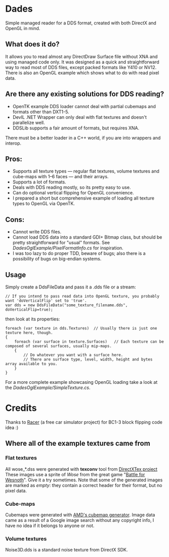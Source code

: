 # Dades #

Simple managed reader for a DDS format, created with both DirectX and OpenGL in mind.


## What does it do? ##

It allows you to read almost any DirectDraw Surface file without XNA and using managed code only.
It was designed as a quick and straightforward way to read most of DDS files, except packed formats like Y410 or NV12.
There is also an OpenGL example which shows what to do with read pixel data.


## Are there any existing solutions for DDS reading? ##

- OpenTK example DDS loader cannot deal with partial cubemaps and formats other than DXT1-5.
- DevIL .NET Wrapper can only deal with flat textures and doesn't parallelize well.
- DDSLib supports a fair amount of formats, but requires XNA.

There must be a better loader in a C++ world, if you are into wrappers and interop.

## Pros: ##

- Supports all texture types — regular flat textures, volume textures and cube-maps with 1–6 faces — and their arrays.
- Supports a lot of formats.
- Deals with DDS reading mostly, so its pretty easy to use.
- Can do optional vertical flipping for OpenGL convenience.
- I prepared a short but comprehensive example of loading all texture types to OpenGL via OpenTK.


## Cons: ##

- Cannot write DDS files.
- Cannot load DDS data into a standard GDI+ Bitmap class, but should be pretty straightforward for "usual" formats. See *DadesOglExample/PixelFormatInfo.cs* for inspiration.
- I was too lazy to do proper TDD, beware of bugs; also there is a possibility of bugs on big-endian systems.


## Usage ##

Simply create a DdsFileData and pass it a .dds file or a stream:

    // If you intend to pass read data into OpenGL texture, you probably want 'doVerticalFlip' set to 'true'.
    var dds = new DdsFileData("some_texture_filename.dds", doVerticalFlip=true);

then look at its properties:

    foreach (var texture in dds.Textures)  // Usually there is just one texture here, though.
    {
        foreach (var surface in texture.Surfaces)   // Each texture can be composed of several surfaces, usually mip-maps.
        {
            // Do whatever you want with a surface here.
            // There are surface type, level, width, height and bytes array available to you.
        }
    }

For a more complete example showcasing OpenGL loading take a look at the *DadesOglExample/SimpleTexture.cs*.


# Credits #

Thanks to [Racer](http://www.racer.nl/tech/dds.htm) (a free car simulator project) for BC1-3 block flipping code idea :)

## Where all of the example textures came from ##

### Flat textures ###

All wose_*.dss were generated with **texconv** tool from [DirectXTex project](http://directxtex.codeplex.com/)
These images use a sprite of *Wose* from the great game "[Battle for Wesnoth](http://http://wesnoth.org/)". Give it a try sometimes.
Note that some of the generated images are marked as *empty*: they contain a correct header for their format, but no pixel data.

### Cube-maps ###

Cubemaps were generated with [AMD's cubemap generator](http://code.google.com/p/cubemapgen/).
Image data came as a result of a Google image search without any copyright info, I have no idea if it belongs to anyone or not.

### Volume textures ###

Noise3D.dds is a standard noise texture from DirectX SDK.